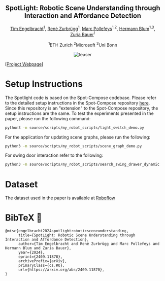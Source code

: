 <div align='center'>
<h2 align="center"> SpotLight: Robotic Scene Understanding through Interaction and Affordance Detection </h2>


<a href="">Tim Engelbracht</a><sup>1</sup>, <a href="https://scholar.google.com/citations?user=feJr7REAAAAJ&hl=en">René Zurbrügg</a><sup>1</sup>, <a href="https://people.inf.ethz.ch/marc.pollefeys/">Marc Pollefeys</a><sup>1,2</sup>, <a href="https://hermannblum.net/">Hermann Blum</a><sup>1,3</sup>, <a href="https://zuriabauer.com/">Zuria Bauer</a><sup>1</sup>

<sup>1</sup>ETH Zurich <sup>2</sup>Microsoft <sup>3</sup>Uni Bonn


![teaser](https://github.com/timengelbracht/SpotLight/blob/main/SpotLightLogo.png?raw=true)


</div>

[[Project Webpage](https://timengelbracht.github.io/SpotLight/)]



# Setup Instructions

The Spotlight code is based on the Spot-Compose codebase.
Please refer to the detailed setup instructions in the Spot-Compose repository [here](https://github.com/oliver-lemke/spot-compose). Since this repository is an "extension" to the Spot-Compose repository, the setup instructions are the same. To test the experiments presented in the paper, please run the following command:

```bash
python3 -m source/scripts/my_robot_scripts/light_switch_demo.py
```

For the application for updating scene graphs, please run the following:
```bash
python3 -m source/scripts/my_robot_scripts/scene_graph_demo.py
```

For swing door interaction refer to the following:
```bash
python3 -m source/scripts/my_robot_scripts/search_swing_drawer_dynamic.py
```

# Dataset

The dataset used in the paper is available at [Roboflow](https://universe.roboflow.com/timengelbracht/spotlight-light-switch-dataset)

# BibTeX :pray:
```
@misc{engelbracht2024spotlightroboticsceneunderstanding,
      title={SpotLight: Robotic Scene Understanding through Interaction and Affordance Detection}, 
      author={Tim Engelbracht and René Zurbrügg and Marc Pollefeys and Hermann Blum and Zuria Bauer},
      year={2024},
      eprint={2409.11870},
      archivePrefix={arXiv},
      primaryClass={cs.RO},
      url={https://arxiv.org/abs/2409.11870}, 
}
```
